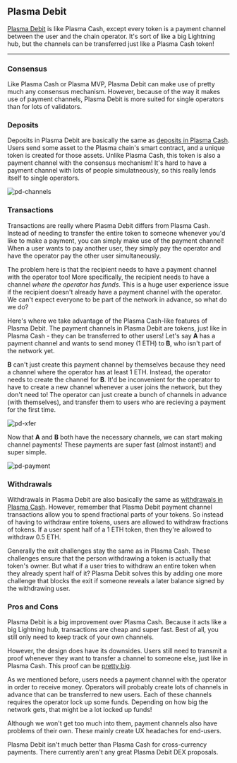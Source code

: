 ## Plasma Debit
[Plasma Debit](https://ethresear.ch/t/plasma-debit-arbitrary-denomination-payments-in-plasma-cash/2198) is like Plasma Cash, except every token is a payment channel between the user and the chain operator.
It's sort of like a big Lightning hub, but the channels can be transferred just like a Plasma Cash token!

---

### Consensus
Like Plasma Cash or Plasma MVP, Plasma Debit can make use of pretty much any consensus mechanism.
However, because of the way it makes use of payment channels, Plasma Debit is more suited for single operators than for lots of validators.

### Deposits
Deposits in Plasma Debit are basically the same as [deposits in Plasma Cash](../docs/plasma-cash.html#deposits).
Users send some asset to the Plasma chain's smart contract, and a unique token is created for those assets.
Unlike Plasma Cash, this token is also a payment channel with the consensus mechanism!
It's hard to have a payment channel with lots of people simulatneously, so this really lends itself to single operators.

![pd-channels](/img/learn/debit/pd-channels.png)

### Transactions
Transactions are really where Plasma Debit differs from Plasma Cash.
Instead of needing to transfer the entire token to someone whenever you'd like to make a payment, you can simply make use of the payment channel!
When a user wants to pay another user, they simply pay the operator and have the operator pay the other user simultaneously.

The problem here is that the recipient needs to have a payment channel with the operator too!
More specifically, the recipient needs to have a channel *where the operator has funds*.
This is a huge user experience issue if the recipient doesn't already have a payment channel with the operator.
We can't expect everyone to be part of the network in advance, so what do we do?

Here's where we take advantage of the Plasma Cash-like features of Plasma Debit.
The payment channels in Plasma Debit are tokens, just like in Plasma Cash - they can be transferred to other users!
Let's say **A** has a payment channel and wants to send money (1 ETH) to **B**, who isn't part of the network yet.

**B** can't just create this payment channel by themselves because they need a channel where the operator has at least 1 ETH.
Instead, the operator needs to create the channel for **B**.
It'd be inconvenient for the operator to have to create a new channel whenever a user joins the network, but they don't need to!
The operator can just create a bunch of channels in advance (with themselves), and transfer them to users who are recieving a payment for the first time.

![pd-xfer](/img/learn/debit/pd-xfer.png)

Now that **A** and **B** both have the necessary channels, we can start making channel payments!
These payments are super fast (almost instant!) and super simple.

![pd-payment](/img/learn/debit/pd-payment.png)

### Withdrawals
Withdrawals in Plasma Debit are also basically the same as [withdrawals in Plasma Cash](../docs/plasma-cash.html#withdrawals).
However, remember that Plasma Debit payment channel transactions allow you to spend fractional parts of your tokens.
So instead of having to withdraw entire tokens, users are allowed to withdraw fractions of tokens.
If a user spent half of a 1 ETH token, then they're allowed to withdraw 0.5 ETH.

Generally the exit challenges stay the same as in Plasma Cash.
These challenges ensure that the person withdrawing a token is actually that token's owner.
But what if a user tries to withdraw an entire token when they already spent half of it?
Plasma Debit solves this by adding one more challenge that blocks the exit if someone reveals a later balance signed by the withdrawing user.

### Pros and Cons
Plasma Debit is a big improvement over Plasma Cash.
Because it acts like a big Lightning hub, transactions are cheap and super fast.
Best of all, you still only need to keep track of your own channels. 

However, the design does have its downsides.
Users still need to transmit a proof whenever they want to transfer a channel to someone else, just like in Plasma Cash.
This proof can be [pretty big](../docs/plasma-cash.html#pros-and-cons).

As we mentioned before, users needs a payment channel with the operator in order to receive money.
Operators will probably create lots of channels in advance that can be transferred to new users.
Each of these channels requires the operator lock up some funds.
Depending on how big the network gets, that might be a lot locked up funds!

Although we won't get too much into them, payment channels also have problems of their own.
These mainly create UX headaches for end-users.

Plasma Debit isn't much better than Plasma Cash for cross-currency payments.
There currently aren't any great Plasma Debit DEX proposals.
